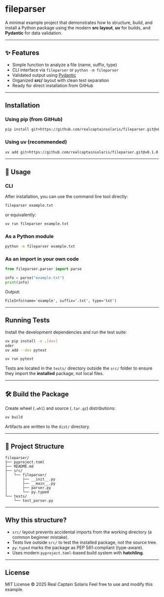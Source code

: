 # fileparser

A minimal example project that demonstrates how to structure, build, and install a Python package using the modern **src layout**, **uv** for builds, and **Pydantic** for data validation.

---

## ✨ Features

- Simple function to analyze a file (name, suffix, type)
- CLI interface via `fileparser` or `python -m fileparser`
- Validated output using [Pydantic](https://docs.pydantic.dev)
- Organized **src/** layout with clean test separation
- Ready for direct installation from GitHub

---

## Installation

### Using pip (from GitHub)

```bash
pip install git+https://github.com/realcaptainsolaris/fileparser.git@v0.1.0
````

### Using uv (recommended)

```bash
uv add git+https://github.com/realcaptainsolaris/fileparser.git@v0.1.0
```
---

## 🚀 Usage

### CLI

After installation, you can use the command line tool directly:

```bash
fileparser example.txt
```

or equivalently:

```bash
uv run fileparser example.txt
```

### As a Python module

```bash
python -m fileparser example.txt
```

### As an import in your own code

```python
from fileparser.parser import parse

info = parse("example.txt")
print(info)
```

Output:

```
FileInfo(name='example', suffix='.txt', type='txt')
```

---

## Running Tests

Install the development dependencies and run the test suite:

```bash
uv pip install -e .[dev]
oder
uv add --dev pytest

uv run pytest
```

Tests are located in the `tests/` directory outside the `src/` folder
to ensure they import the **installed** package, not local files.

---

## 🛠️ Build the Package

Create wheel (`.whl`) and source (`.tar.gz`) distributions:

```bash
uv build
```

Artifacts are written to the `dist/` directory.

---

## 📁 Project Structure

```
fileparser/
├── pyproject.toml
├── README.md
├── src/
│   └── fileparser/
│       ├── __init__.py
│       ├── __main__.py
│       ├── parser.py
│       └── py.typed
└── tests/
    └── test_parser.py
```

---

## Why this structure?

* `src/` layout prevents accidental imports from the working directory
  (a common beginner mistake).
* Tests live outside `src/` to test the installed package, not the source tree.
* `py.typed` marks the package as PEP 561-compliant (type-aware).
* Uses modern `pyproject.toml`-based build system with **hatchling**.

---

## License

MIT License © 2025 Real Captain Solaris 
Feel free to use and modify this example.

